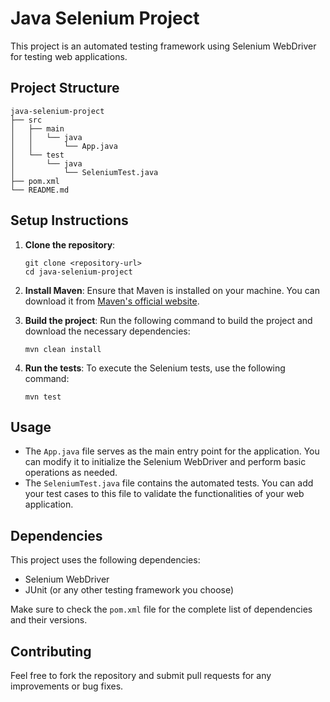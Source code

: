 # Java Selenium Project

This project is an automated testing framework using Selenium WebDriver for testing web applications.

## Project Structure

```
java-selenium-project
├── src
│   ├── main
│   │   └── java
│   │       └── App.java
│   └── test
│       └── java
│           └── SeleniumTest.java
├── pom.xml
└── README.md
```

## Setup Instructions

1. **Clone the repository**:
   ```
   git clone <repository-url>
   cd java-selenium-project
   ```

2. **Install Maven**: Ensure that Maven is installed on your machine. You can download it from [Maven's official website](https://maven.apache.org/download.cgi).

3. **Build the project**: Run the following command to build the project and download the necessary dependencies:
   ```
   mvn clean install
   ```

4. **Run the tests**: To execute the Selenium tests, use the following command:
   ```
   mvn test
   ```

## Usage

- The `App.java` file serves as the main entry point for the application. You can modify it to initialize the Selenium WebDriver and perform basic operations as needed.
- The `SeleniumTest.java` file contains the automated tests. You can add your test cases to this file to validate the functionalities of your web application.

## Dependencies

This project uses the following dependencies:
- Selenium WebDriver
- JUnit (or any other testing framework you choose)

Make sure to check the `pom.xml` file for the complete list of dependencies and their versions.

## Contributing

Feel free to fork the repository and submit pull requests for any improvements or bug fixes.